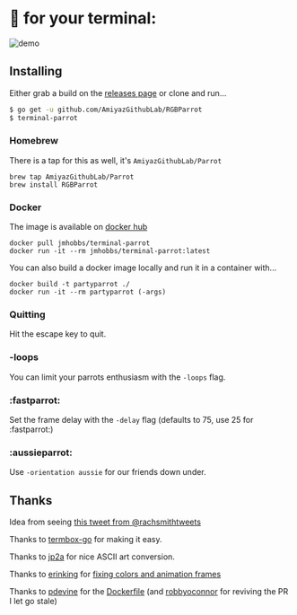 # :parrot: for your terminal:

![demo](http://dropit.velvetcache.org.s3.amazonaws.com/jmhobbs/NzczFOYq4g/termbox-parrot-color.gif)

## Installing

Either grab a build on the [releases page](https://github.com/jmhobbs/terminal-parrot/releases) or clone and run...

```bash
$ go get -u github.com/AmiyazGithubLab/RGBParrot
$ terminal-parrot
```
    
### Homebrew

There is a tap for this as well, it's `AmiyazGithubLab/Parrot`

    brew tap AmiyazGithubLab/Parrot
    brew install RGBParrot

### Docker

The image is available on [docker hub](https://hub.docker.com/r/jmhobbs/terminal-parrot/)

    docker pull jmhobbs/terminal-parrot
    docker run -it --rm jmhobbs/terminal-parrot:latest

You can also build a docker image locally and run it in a container with...

    docker build -t partyparrot ./
    docker run -it --rm partyparrot (-args)

### Quitting

Hit the escape key to quit.

### -loops

You can limit your parrots enthusiasm with the `-loops` flag.

### :fastparrot:

Set the frame delay with the `-delay` flag (defaults to 75, use 25 for :fastparrot:)

### :aussieparrot:

Use `-orientation aussie` for our friends down under.

## Thanks

Idea from seeing [this tweet from @rachsmithtweets](https://twitter.com/rachsmithtweets/status/742785722290212868)

Thanks to [termbox-go](https://github.com/nsf/termbox-go) for making it easy.

Thanks to [jp2a](https://csl.name/jp2a/) for nice ASCII art conversion.

Thanks to [erinking](https://github.com/erinking) for [fixing colors and animation frames](https://github.com/jmhobbs/terminal-parrot/pull/15)

Thanks to [pdevine](https://github.com/pdevine) for the [Dockerfile](https://github.com/jmhobbs/terminal-parrot/pull/12) (and [robbyoconnor](https://github.com/robbyoconnor) for reviving the PR I let go stale)
